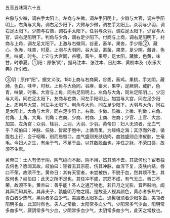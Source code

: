 五音五味第六十五

右傲与少微，调右手太阳上。左商与左微，调左手阳明上。少徽与大官，调左手阳明上。右角与大角，调右足少阳下。大微与少微，调左手太阳上。众羽与少羽，调右足太阳下。少商与右商，调右手太阳下。任羽与众羽，调右足太阳下。少官与大官，调右足阳明下。判角与少角，调右足少阳下。付商与上商，调右足阳明下。村商与上角，调左足太阳下。上激与右徽同，谷麦，畜羊，果沓，手少阻②，藏心，色赤，味苦，时夏。上羽与大羽同，谷大豆，畜菌，果栗，足少阴，藏肾，色黑，味威，时冬。上它与大宫同，谷稷，畜牛，果枣，足太阳，藏脾，色黄，味甘，时季夏。①阳：原怅'阴"，据马注本、张注本、日刻本、黄校本及《永乐大典》所引改。

③阴：原作"阳"，据文义改。180上商与右商同，谷黍，畜鸡，果桃，手太阴，藏肺，色白，味辛，时秋。上角与大角同，谷麻，畜犬，果李，足厥阴，藏肝，色青，味酸，时春。大宫与上角，同右足阳明上。左角与大角，同左足阳明上。少羽与大现，同右足太阳下。友商与右商，同左手阳明上。加宫与大宫，同左足少阳上。质判与大宫，同左手太阳下。判角与大角，同左足少阳下。大羽与大角，同右足太阳上。大角与大宫，同右足少阳上。右徽、少做、质微、上微、判做；右角、付角、上角、大角、判角；右商、少商、村商、上商、左商；少官、上官、大宫、加宫、左角宫；众羽、桂羽、上羽、大羽、少羽。黄帝曰：妇人无须者，无血气乎？岐伯曰：冲脉、任脉，皆起于胞中，上循背里，为经络之海；其浮而外者，循腹右上行，会于咽喉，别而络唇口。血气盛则充肤热肉，血独盛则企渗皮肤，生毫毛。今妇人之生，有余于气，不足于血，以其数脱血也，冲任之脉，不荣口唇，故须不生焉。

黄帝曰：士人有伤于阴，阴气绝而不起，阴不用，然其须不去，其故何也？宦者独去何也？愿闻其故。岐伯曰：宦者去其宗筋，伤其冲脉，血泻下复，皮肤内结，唇口不荣，故须不生。黄帝日：其有天宦者，未尝被伤，不脱于血，然其烦不生，其故何也？岐伯曰：此天之所不足也，其任冲不盛，宗筋不成，有气无血，唇口不荣，故须不生。黄帝曰：善乎能！圣人之通万物也，若日月之光影，音声鼓响，闻其声而知其形，其非夫子，孰能明万物之精。是故圣人视其颜色，黄赤者多热气，青白者少热气，黑色者多血少气。美眉者太阳多血，通髯极须着少阳多血，美领者阳明多血，此其时然也。夫人之常数，太阳常多血少气，少阳常多气少血，阳明常多血多气，厥阴常多气少血，少阴常多血少气，太阴常多血少气，此天之常数也。

